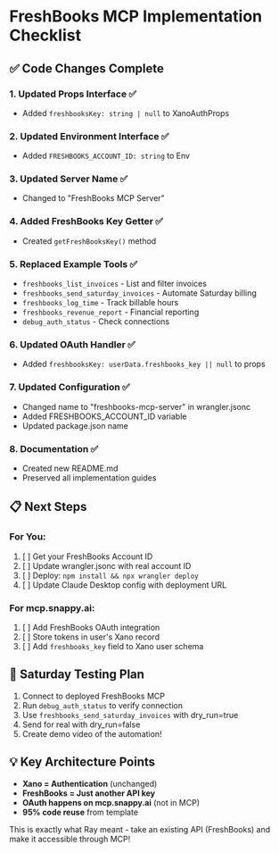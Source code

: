 # FreshBooks MCP Implementation Checklist

## ✅ Code Changes Complete

### 1. Updated Props Interface ✅
- Added `freshbooksKey: string | null` to XanoAuthProps

### 2. Updated Environment Interface ✅
- Added `FRESHBOOKS_ACCOUNT_ID: string` to Env

### 3. Updated Server Name ✅
- Changed to "FreshBooks MCP Server"

### 4. Added FreshBooks Key Getter ✅
- Created `getFreshBooksKey()` method

### 5. Replaced Example Tools ✅
- `freshbooks_list_invoices` - List and filter invoices
- `freshbooks_send_saturday_invoices` - Automate Saturday billing
- `freshbooks_log_time` - Track billable hours
- `freshbooks_revenue_report` - Financial reporting
- `debug_auth_status` - Check connections

### 6. Updated OAuth Handler ✅
- Added `freshbooksKey: userData.freshbooks_key || null` to props

### 7. Updated Configuration ✅
- Changed name to "freshbooks-mcp-server" in wrangler.jsonc
- Added FRESHBOOKS_ACCOUNT_ID variable
- Updated package.json name

### 8. Documentation ✅
- Created new README.md
- Preserved all implementation guides

## 📋 Next Steps

### For You:
1. [ ] Get your FreshBooks Account ID
2. [ ] Update wrangler.jsonc with real account ID
3. [ ] Deploy: `npm install && npx wrangler deploy`
4. [ ] Update Claude Desktop config with deployment URL

### For mcp.snappy.ai:
1. [ ] Add FreshBooks OAuth integration
2. [ ] Store tokens in user's Xano record
3. [ ] Add `freshbooks_key` field to Xano user schema

## 🎯 Saturday Testing Plan

1. Connect to deployed FreshBooks MCP
2. Run `debug_auth_status` to verify connection
3. Use `freshbooks_send_saturday_invoices` with dry_run=true
4. Send for real with dry_run=false
5. Create demo video of the automation!

## 💡 Key Architecture Points

- **Xano = Authentication** (unchanged)
- **FreshBooks = Just another API key**
- **OAuth happens on mcp.snappy.ai** (not in MCP)
- **95% code reuse** from template

This is exactly what Ray meant - take an existing API (FreshBooks) and make it accessible through MCP!